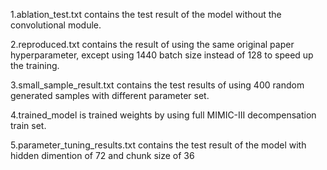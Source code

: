 1.ablation_test.txt contains the test result of the model without the convolutional module.

2.reproduced.txt contains the result of using the same original paper hyperparameter, except using 1440 batch size instead of 128 to speed up the training.

3.small_sample_result.txt contains the test results of using 400 random generated samples with different parameter set.

4.trained_model is trained weights by using full MIMIC-III decompensation train set. 

5.parameter_tuning_results.txt contains the test result of the model with hidden dimention of 72 and chunk size of 36
